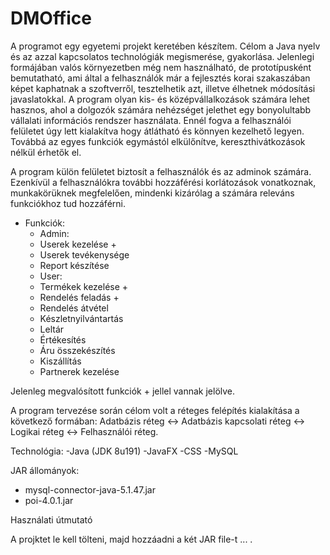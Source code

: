 # DMOffice

  A programot egy egyetemi projekt keretében készítem. Célom a Java nyelv és az azzal kapcsolatos technológiák megismerése, gyakorlása. Jelenlegi formájában valós környezetben még nem használható, de prototípusként bemutatható, ami által a felhasználók már a fejlesztés korai szakaszában képet kaphatnak a szoftverről, tesztelhetik azt, illetve élhetnek módosítási javaslatokkal.
  A program olyan kis- és középvállalkozások számára lehet hasznos, ahol a dolgozók számára nehézséget jelethet egy bonyolultabb vállalati információs rendszer használata. Ennél fogva a felhasználói felületet úgy lett kialakítva hogy átlátható és könnyen kezelhető legyen. Továbbá az egyes funkciók egymástól elkülőnítve, kereszthivátkozások nélkül érhetők el.

  A program külön felületet biztosít a felhasználók és az adminok számára. Ezenkívül a felhasználókra további hozzáférési korlátozások vonatkoznak, munkakörüknek megfelelően, mindenki kizárólag a számára releváns funkciókhoz tud hozzáférni.
  
- Funkciók:
  - Admin:
  - Userek kezelése +
  - Userek tevékenysége
  - Report készítése
  - User:
  - Termékek kezelése +
  - Rendelés feladás +
  - Rendelés átvétel
  - Készletnyilvántartás
  - Leltár
  - Értékesítés
  - Áru összekészítés
  - Kiszállítás
  - Partnerek kezelése
    
Jelenleg megvalósított funkciók + jellel vannak jelölve.


  A program tervezése során célom volt a réteges felépítés kialakítása a következő formában: Adatbázis réteg <-> Adatbázis kapcsolati réteg <-> Logikai réteg <-> Felhasználói réteg.

Technológia:
  -Java (JDK 8u191)
  -JavaFX
  -CSS
  -MySQL

JAR állományok:
  - mysql-connector-java-5.1.47.jar
  - poi-4.0.1.jar



Használati útmutató
  
  A projktet le kell tölteni, majd hozzáadni a két JAR file-t ... . 
  
